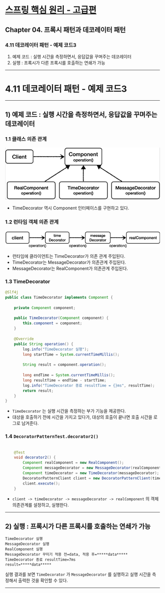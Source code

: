 # <a href = "../README.md" target="_blank">스프링 핵심 원리 - 고급편</a>
## Chapter 04. 프록시 패턴과 데코레이터 패턴
### 4.11 데코레이터 패턴 - 예제 코드3
1) 예제 코드 : 실행 시간을 측정하면서, 응답값을 꾸며주는 데코레이터
2) 실행 : 프록시가 다른 프록시를 호출하는 연쇄가 가능

---

# 4.11 데코레이터 패턴 - 예제 코드3

---

## 1) 예제 코드 : 실행 시간을 측정하면서, 응답값을 꾸며주는 데코레이터

### 1.1 클래스 의존 관계
![decorator_pattern5](img/decorator_pattern5.png)
- TimeDecorator 역시 Component 인터페이스를 구현하고 있다.

### 1.2 런타임 객체 의존 관계
![decorator_pattern6](img/decorator_pattern6.png)
- 런타임에 클라이언트는 TimeDecorator가 의존 관계 주입된다.
- TimeDecorator는 MessageDecorator가 의존관계 주입된다.
- MessageDecorator는 RealComponent가 의존관계 주입된다.

### 1.3 TimeDecorator
```java
@Slf4j
public class TimeDecorator implements Component {

    private Component component;

    public TimeDecorator(Component component) {
        this.component = component;
    }

    @Override
    public String operation() {
        log.info("TimeDecorator 실행");
        long startTime = System.currentTimeMillis();

        String result = component.operation();

        long endTime = System.currentTimeMillis();
        long resultTime = endTime - startTime;
        log.info("TimeDecorator 종료 resultTime = {}ms", resultTime);
        return result;
    }
}
```
- `TimeDecorator` 는 실행 시간을 측정하는 부가 기능을 제공한다.
- 대상을 호출하기 전에 시간을 가지고 있다가, 대상의 호출이 끝나면 호출 시간을 로그로 남겨준다.

### 1.4 `DecoratorPatternTest.decorator2()`
```java

    @Test
    void decorator2() {
        Component realComponent = new RealComponent();
        Component messageDecorator = new MessageDecorator(realComponent);
        Component timeDecorator = new TimeDecorator(messageDecorator);
        DecoratorPatternClient client = new DecoratorPatternClient(timeDecorator);
        client.execute();
    }
```
- `client -> timeDecorator -> messageDecorator -> realComponent` 의 객체 의존관계를 설정하고,
실행한다.

---

## 2) 실행 : 프록시가 다른 프록시를 호출하는 연쇄가 가능
```shell
TimeDecorator 실행
MessageDecorator 실행
RealComponent 실행
MessageDecorator 꾸미기 적용 전=data, 적용 후=*****data*****
TimeDecorator 종료 resultTime=7ms
result=*****data*****
```
실행 결과를 보면 `TimeDecorator` 가 `MessageDecorator` 를 실행하고 실행 시간을 측정해서 출력한 것을
확인할 수 있다.

---
